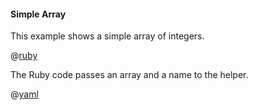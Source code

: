 #### Simple Array

This example shows a simple array of integers.

@[ruby](show.rb)

The Ruby code passes an array and a name to the helper.

@[yaml](show.yaml)
